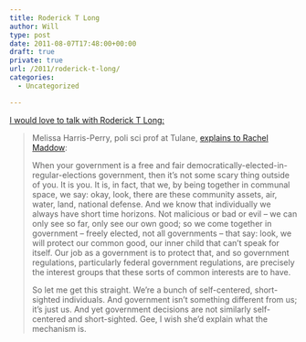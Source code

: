 ```yaml
---
title: Roderick T Long
author: Will
type: post
date: 2011-08-07T17:48:00+00:00
draft: true
private: true
url: /2011/roderick-t-long/
categories:
  - Uncategorized

---
```

[I would love to talk with Roderick T Long:][1]

> Melissa Harris-Perry, poli sci prof at Tulane, [explains to Rachel Maddow][2]:
> 
> When your government is a free and fair democratically-elected-in-regular-elections government, then it’s not some scary thing outside of you. It is you. It is, in fact, that we, by being together in communal space, we say: okay, look, there are these community assets, air, water, land, national defense. And we know that individually we always have short time horizons. Not malicious or bad or evil – we can only see so far, only see our own good; so we come together in government – freely elected, not all governments – that say: look, we will protect our common good, our inner child that can’t speak for itself. Our job as a government is to protect that, and so government regulations, particularly federal government regulations, are precisely the interest groups that these sorts of common interests are to have.
> 
> So let me get this straight. We’re a bunch of self-centered, short-sighted individuals. And government isn’t something different from us; it’s just us. And yet government decisions are not similarly self-centered and short-sighted. Gee, I wish she’d explain what the mechanism is.

 [1]: http://aaeblog.com/2011/08/05/magic-when-were-together/
 [2]: http://www.msnbc.msn.com/id/43796938/ns/msnbc_tv-rachel_maddow_show/#.Tjx5Ts2G8U4
